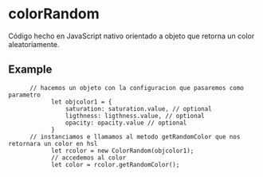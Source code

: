 # colorRandom
Código hecho en JavaScript nativo orientado a objeto que retorna un color aleatoriamente.



## Example

```
      // hacemos un objeto con la configuracion que pasaremos como parametro
            let objcolor1 = {
                saturation: saturation.value, // optional
                ligthness: ligthness.value, // optional
                opacity: opacity.value // optional
            }
      // instanciamos e llamamos al metodo getRandomColor que nos retornara un color en hsl
            let rcolor = new ColorRandom(objcolor1);
            // accedemos al color
            let color = rcolor.getRandomColor();

```

